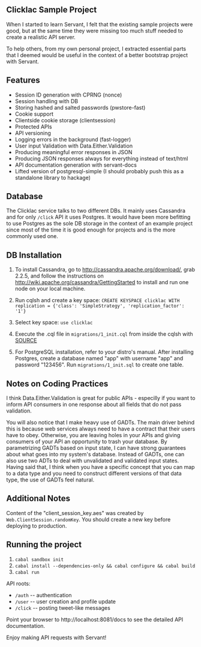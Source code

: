Clicklac Sample Project
------------

When I started to learn Servant, I felt that the existing sample projects were good, but at the same
time they were missing too much stuff needed to create a realistic API server.

To help others, from my own personal project, I extracted essential parts that I deemed would be useful
in the context of a better bootstrap project with Servant.


Features
-----
* Session ID generation with CPRNG (nonce)
* Session handling with DB 
* Storing hashed and salted passwords (pwstore-fast)
* Cookie support
* Clientside cookie storage (clientsession)
* Protected APIs
* API versioning
* Logging errors in the background (fast-logger)
* User input Validation with Data.Either.Validation
* Producing meaningful error responses in JSON
* Producing JSON responses always for everything instead of text/html
* API documentation generation with servant-docs
* Lifted version of postgresql-simple (I should probably push this as a standalone library to hackage)

Database
----

The Clicklac service talks to two different DBs. It mainly uses Cassandra and 
for only ``/click`` API it uses Postgres. It would have been more befitting to use Postgres as the sole 
DB storage in the context of an example project since most of the time it is good enough for projects and is the more commonly used one. 


DB Installation
--------

1. To install Cassandra, go to http://cassandra.apache.org/download/, grab 2.2.5,
and follow the instructions on http://wiki.apache.org/cassandra/GettingStarted
to install and run one node on your local machine.

2. Run cqlsh and create a key space:
``CREATE KEYSPACE clicklac WITH replication = {'class': 'SimpleStrategy', 'replication_factor': '1'}``  

3. Select key space: ``use clicklac``

4. Execute the .cql file in ``migrations/1_init.cql`` from inside the cqlsh with 
[SOURCE](http://docs.datastax.com/en//cql/3.1/cql/cql_reference/source_r.html)

5. For PostgreSQL installation, refer to your distro's manual. 
After installing Postgres, create a database named "app" with username "app" and password "123456".
Run ``migrations/1_init.sql`` to create one table.

Notes on Coding Practices
--------------
I think Data.Either.Validation is great for public APIs - especilly if you want to inform
API consumers in one response about all fields that do not pass validation. 

You will also notice that I make heavy use of GADTs. The main driver behind this is because
web services always need to have a contract that their users have to obey. Otherwise, you are
leaving holes in your APIs and giving consumers of your API an opportunity to trash your database. 
By parametrizing GADTs based on input state, I can have strong guarantees about what goes into my 
system's database. Instead of GADTs, one can also use two ADTs to deal with unvalidated and 
validated input states. Having said that, I think when you have a specific concept that you can map to a data type and you need to construct different versions of that data type, the use of GADTs feel natural.


Additional Notes
--------------
Content of the "client_session_key.aes" was created by ``Web.ClientSession.randomKey``.
You should create a new key before deploying to production.

Running the project
----------

1. ``cabal sandbox init``
2. ``cabal install --dependencies-only && cabal configure && cabal build``
3. ``cabal run``


API roots:
* ``/auth``  -- authentication
* ``/user``  -- user creation and profile update
* ``/click`` -- posting tweet-like messages

Point your browser to http://localhost:8081/docs to see the detailed API documentation.


Enjoy making API requests with Servant!

